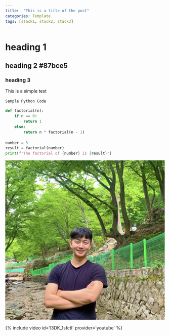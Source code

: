 ```yaml
---
title:  "This is a title of the post"
categories: Template
tags: [stack1, stack2, stack3]
---
```

# heading 1

## heading 2 #87bce5

### heading 3

This is a simple test

`Sample Python Code`

```python
def factorial(n):
    if n == 0:
        return 1
    else:
        return n * factorial(n - 1)

number = 5
result = factorial(number)
print(f"The factorial of {number} is {result}")
```

![1691672421739](image/2023-08-10-test11/1691672421739.png)

{% include video id='l3DK_1sfctI' provider='youtube' %}
